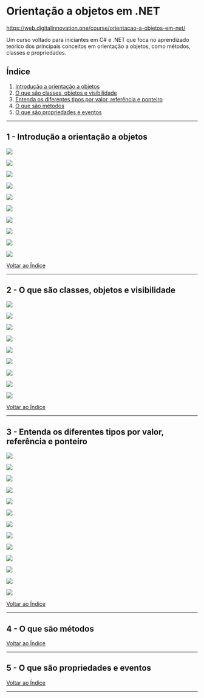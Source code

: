 # Orientação a objetos em .NET

https://web.digitalinnovation.one/course/orientacao-a-objetos-em-net/

Um curso voltado para iniciantes em C# e .NET que foca no aprendizado teórico dos principais conceitos em orientação a objetos, como métodos, classes e propriedades.

## <a name="indice">Índice</a>

1. [Introdução a orientação a objetos](#parte1)     
2. [O que são classes, objetos e visibilidade](#parte2)     
3. [Entenda os diferentes tipos por valor, referência e ponteiro](#parte3)     
4. [O que são métodos](#parte4)     
5. [O que são propriedades e eventos](#parte5)     
---


## <a name="parte1">1 - Introdução a orientação a objetos</a>

![](/imgs/OO_01_01.png)

![](/imgs/OO_01_02.png)

![](/imgs/OO_01_03.png)

![](/imgs/OO_01_04.png)

![](/imgs/OO_01_05.png)

![](/imgs/OO_01_06.png)

![](/imgs/OO_01_07.png)

![](/imgs/OO_01_08.png)

![](/imgs/OO_01_09.png)

![](/imgs/OO_01_10.png)


[Voltar ao Índice](#indice)

---


## <a name="parte2">2 - O que são classes, objetos e visibilidade</a>

![](/imgs/OO_02_01.png)

![](/imgs/OO_02_02.png)

![](/imgs/OO_02_03.png)

![](/imgs/OO_02_04.png)

![](/imgs/OO_02_05.png)

![](/imgs/OO_02_06.png)

![](/imgs/OO_02_07.png)

![](/imgs/OO_02_08.png)

![](/imgs/OO_02_09.png)


[Voltar ao Índice](#indice)

---


## <a name="parte3">3 - Entenda os diferentes tipos por valor, referência e ponteiro</a>

![](/imgs/OO_03_01.png)

![](/imgs/OO_03_02.png)

![](/imgs/OO_03_03.png)

![](/imgs/OO_03_04.png)

![](/imgs/OO_03_05.png)

![](/imgs/OO_03_06.png)

![](/imgs/OO_03_07.png)

![](/imgs/OO_03_08.png)

![](/imgs/OO_03_09.png)

![](/imgs/OO_03_10.png)

![](/imgs/OO_03_11.png)

![](/imgs/OO_03_12.png)

![](/imgs/OO_03_13.png)


[Voltar ao Índice](#indice)

---


## <a name="parte4">4 - O que são métodos</a>



[Voltar ao Índice](#indice)

---


## <a name="parte5">5 - O que são propriedades e eventos</a>



[Voltar ao Índice](#indice)

---


